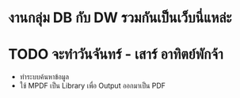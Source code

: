 # งานกลุ่ม DB กับ DW รวมกันเป็นเว็บนี่แหล่ะ

# TODO จะทำวันจันทร์ - เสาร์ อาทิตย์พักจ้า
- ทำระบบค้นหาข้อมูล
- ใช้ MPDF เป็น Library เพื่อ Output ออกมาเป็น PDF
